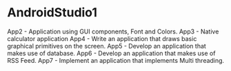 # AndroidStudio1
App2 - Application using GUI components, Font and Colors.
App3 - Native calculator application
App4 - Write an application that draws basic graphical primitives on the screen.
App5 - Develop an application that makes use of database.
App6 - Develop an application that makes use of RSS Feed.
App7 - Implement an application that implements Multi threading.
